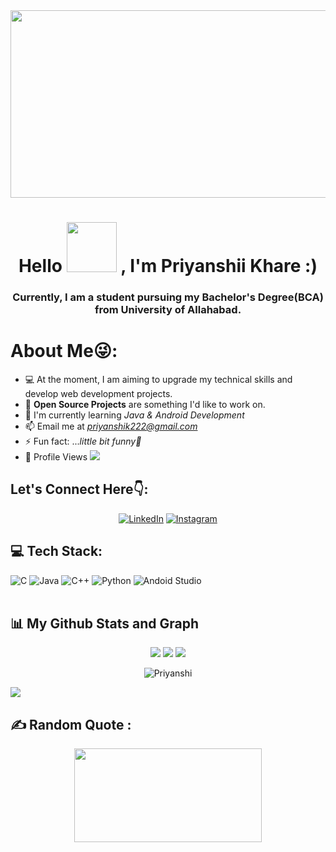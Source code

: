<div align="center">
<img src="https://cdn.dribbble.com/users/1019864/screenshots/3079099/codeloop.gif" height="300px" width ="600px"/><br>
</div>


 <h1 align="center"> Hello <img src="https://media.giphy.com/media/3o7TKMt1VVNkHV2PaE/giphy.gif" width="80px"> , I'm Priyanshii Khare :)</h1>
 
<h3 align="center">Currently, I am a student pursuing my Bachelor's Degree(BCA) from University of Allahabad.</h3>


# About Me😜: 
 
 
 - 💻 At the moment, I am aiming to upgrade my technical skills and develop web development projects.
 - 🙌 **Open Source Projects** are something I'd like to work on.
 - 🌱 I'm currently learning  *Java & Android Development*
 - 📫 Email me at *priyanshik222@gmail.com*
 - ⚡ Fun fact: ...*little bit funny🫡*<br>
 - 🧑‍  Profile Views   <a href="https://github.com/priyanshii11/github-profile-views-counter"><img src="https://komarev.com/ghpvc/?username=priyanshii11&color=red">
</a>
 
## Let's Connect Here👇:
<div align="center">
<a  href="https://www.linkedin.com/in/priyanshii-khare-984b95250" target="_blank"><img alt="LinkedIn" src="https://img.shields.io/badge/linkedin%20-%230077B5.svg?&style=for-the-badge&logo=linkedin&logoColor=white" /></a>
<a  href="https://instagram.com/Priyanshii.11" target="_blank"> <img alt= "Instagram" src="https://img.shields.io/badge/Instagram-%23E4405F.svg??&style=for-the-badge&logo=Instagram&logoColor=white"/></a><br>

</div>
<a href="http://github-profile-summary-cards.vercel.app/api/cards/profile-details?username=Prianshii11&theme=default" /></a>

## 💻 Tech Stack:
![C](https://img.shields.io/badge/c-%2300599C.svg?style=for-the-badge&logo=c&logoColor=white) 
![Java](https://img.shields.io/badge/java-%23ED8B00.svg?style=for-the-badge&logo=java&logoColor=white) 
![C++](https://img.shields.io/badge/c++-%2300599C.svg?style=for-the-badge&logo=c%2B%2B&logoColor=white) 
![Python](https://img.shields.io/badge/python-3670A0?style=for-the-badge&logo=python&logoColor=ffdd54)
<img alt="Andoid Studio" src="https://img.shields.io/badge/Andoid-Studio-svg?style=for-the-badge&logo=Android&logoColor=white)" />
<br/>
<br>


## 📊 My Github Stats and Graph
<div align = "center" >

![](http://github-profile-summary-cards.vercel.app/api/cards/repos-per-language?username=Priyanshii11&theme=tokyonight)
![](http://github-profile-summary-cards.vercel.app/api/cards/stats?username=Priyanshii11&theme=tokyonight)
![](http://github-profile-summary-cards.vercel.app/api/cards/profile-details?username=Priyanshii11&theme=tokyonight)
</div> <p align ="center"><img src="https://github-readme-streak-stats.herokuapp.com/?user=priyanshii11&theme=react" alt="Priyanshi"/>
 
 <img src="https://github-readme-activity-graph.cyclic.app/graph?username=Priyanshii11&bg_color=e59ac2&color=403b3f&line=d04ec7&point=8d256c&area=true&hide_border=true)](https://github.com/Priyanshii1109/github-readme-activity-graph" /></div>
<br/>

## ✍️ Random Quote :
<div align="center">
<img src="https://www.realsimple.com/thmb/YcFF_IYfvAr1sXQQhulKRq3tEKw=/1500x0/filters:no_upscale():max_bytes(150000):strip_icc()/positive-quotes-captions-life-motivational-inspirational-meghan-markle-498de1b0635c4bd19c8ba6d3b7494827.jpg" height="150px" width ="300px"/> 
</div>

